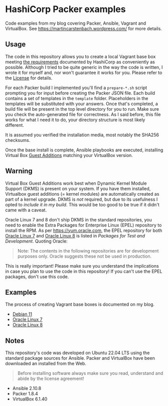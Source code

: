 # HashiCorp Packer examples

Code examples from my blog covering Packer, Ansible, Vagrant and VirtualBox. See https://martincarstenbach.wordpress.com/ for more details.

## Usage

The code in this repository allows you to create a local Vagrant base box meeting [the requirements](https://www.vagrantup.com/docs/boxes/base) documented by HashiCorp as conveniently as possible. Although I tried to be quite generic in the way the code is written, I wrote it for myself and, nor won't guarantee it works for you. Please refer to the [License](LICENSE) for details.

For each Packer build I implemented you'll find a `prepare-*.sh` script prompting you for input before creating the Packer JSON file. Each build contains a set of templates in the `template` folder. Placeholders in the templates will be substituted with your answers. Once that's completed, a build file will be present in the top level directory for you to run. Make sure you check the auto-generated file for correctness. As I said before, this file works for what I need it to do, your directory structure is most likely different.

It is assumed you verified the installation media, most notably the SHA256 checksums.

Once the base install is complete, Ansible playbooks are executed, installing Virtual Box [Guest Additions](https://www.virtualbox.org/manual/ch04.html) matching your VirtualBox version.

## Warning

Virtual Box Guest Additions work best when Dynamic Kernel Module Support (DKMS) is present on your system. If you have them installed, Virtualbox guest additions (= kernel modules) are automatically created as part of a kernel upgrade. DKMS is _not_ required, but due to its usefulness I opted to _include it in my build_. This would be too good to be true if it didn't came with a caveat.

Oracle Linux 7 and 8 don't ship DKMS in the standard repositories, you need to enable the Extra Packages for Enterprise Linux (EPEL) repository to install the RPM. As per https://yum.oracle.com, the EPEL repository for both [Oracle Linux 7](https://yum.oracle.com/oracle-linux-7.html) and [Oracle Linux 8](https://yum.oracle.com/oracle-linux-8.html) is listed in *Packages for Test and Development*. Quoting Oracle:

> Note: The contents in the following repositories are for development purposes only. Oracle suggests these not be used in production.

This is really important! Please make sure you understand the implications in case you plan to use the code in this repository! If you can't use the EPEL packages, don't use this code.

## Examples

The process of creating Vagrant base boxes is documented on my blog.

- [Debian 11](https://martincarstenbach.wordpress.com/)
- [Oracle Linux 7](https://martincarstenbach.wordpress.com/)
- [Oracle Linux 8](https://martincarstenbach.wordpress.com/)

## Notes

This repository's code was developed on Ubuntu 22.04 LTS using the standard package sources for Ansible. Packer and VirtualBox have been downloaded an installed from the Web.

> Before installing software always make sure you read, understand and abide by the license agreement!

- Ansible 2.10.8
- Packer 1.8.4
- VirtualBox 6.1.40